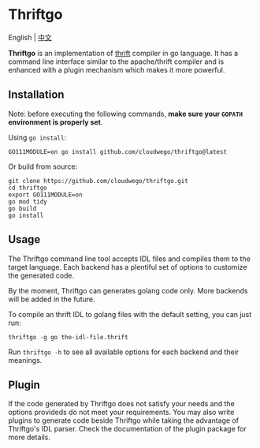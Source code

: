 # Thriftgo

English | [中文](README_cn.md)

**Thriftgo** is an implementation of [thrift](https://thrift.apache.org/docs/idl) compiler in go language. It has a command line interface similar to the apache/thrift compiler and is enhanced with a plugin mechanism which makes it more powerful.

## Installation

Note: before executing the following commands, **make sure your `GOPATH` environment is properly set**.

Using `go install`:

`GO111MODULE=on go install github.com/cloudwego/thriftgo@latest`

Or build from source:

```shell
git clone https://github.com/cloudwego/thriftgo.git
cd thriftgo
export GO111MODULE=on
go mod tidy
go build
go install
```

## Usage

The Thriftgo command line tool accepts IDL files and compiles them to the target language. Each backend has a plentiful set of options to customize the generated code.

By the moment, Thriftgo can generates golang code only. More backends will be added in the future.

To compile an thrift IDL to golang files with the default setting, you can just run:

```shell
thriftgo -g go the-idl-file.thrift
```

Run `thriftgo -h` to see all available options for each backend and their meanings.

## Plugin

If the code generated by Thriftgo does not satisfy your needs and the options provideds do not meet your requirements. You may also write plugins to generate code beside Thriftgo while taking the advantage of Thriftgo's IDL parser. Check the documentation of the plugin package for more details.
